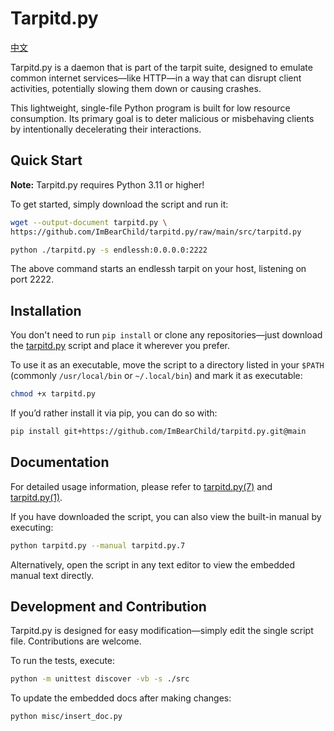 # Tarpitd.py

[中文](./README.zh.md)

Tarpitd.py is a daemon that is part of the tarpit suite, designed to emulate common internet services—like HTTP—in a way that can disrupt client activities, potentially slowing them down or causing crashes.

This lightweight, single-file Python program is built for low resource consumption. Its primary goal is to deter malicious or misbehaving clients by intentionally decelerating their interactions.

## Quick Start

**Note:** Tarpitd.py requires Python 3.11 or higher!

To get started, simply download the script and run it:

```bash
wget --output-document tarpitd.py \
https://github.com/ImBearChild/tarpitd.py/raw/main/src/tarpitd.py

python ./tarpitd.py -s endlessh:0.0.0.0:2222
```

The above command starts an endlessh tarpit on your host, listening on port 2222.

## Installation

You don't need to run `pip install` or clone any repositories—just download the [tarpitd.py](https://github.com/ImBearChild/tarpitd.py/raw/main/src/tarpitd.py) script and place it wherever you prefer.

To use it as an executable, move the script to a directory listed in your `$PATH` (commonly `/usr/local/bin` or `~/.local/bin`) and mark it as executable:

```bash
chmod +x tarpitd.py
```

If you’d rather install it via pip, you can do so with:

```bash
pip install git+https://github.com/ImBearChild/tarpitd.py.git@main
```

## Documentation

For detailed usage information, please refer to [tarpitd.py(7)](./docs/tarpitd.py.7.md) and [tarpitd.py(1)](./docs/tarpitd.py.1.md).

If you have downloaded the script, you can also view the built-in manual by executing:

```bash
python tarpitd.py --manual tarpitd.py.7
```

Alternatively, open the script in any text editor to view the embedded manual text directly.

## Development and Contribution

Tarpitd.py is designed for easy modification—simply edit the single script file. Contributions are welcome.

To run the tests, execute:

```bash
python -m unittest discover -vb -s ./src
```

To update the embedded docs after making changes:

```bash
python misc/insert_doc.py
```